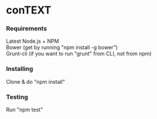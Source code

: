 # conTEXT

### Requirements

Latest Node.js + NPM  
Bower (get by running "npm install -g bower")  
Grunt-cli (if you want to run "grunt" from CLI, not from npm)  

### Installing

Clone & do "npm install"  

### Testing

Run "npm test"  